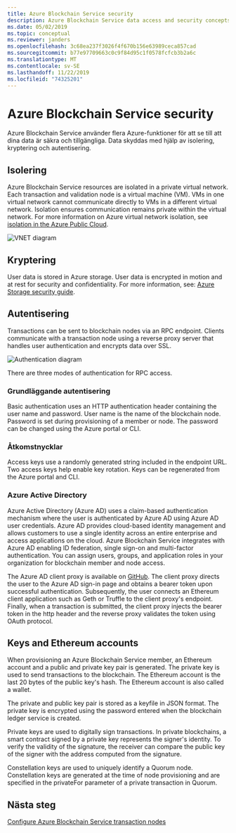```yaml
---
title: Azure Blockchain Service security
description: Azure Blockchain Service data access and security concepts
ms.date: 05/02/2019
ms.topic: conceptual
ms.reviewer: janders
ms.openlocfilehash: 3c68ea237f3026f4f670b156e63989ceca857cad
ms.sourcegitcommit: b77e97709663c0c9f84d95c1f0578fcfcb3b2a6c
ms.translationtype: MT
ms.contentlocale: sv-SE
ms.lasthandoff: 11/22/2019
ms.locfileid: "74325201"
---
```

# <a name="azure-blockchain-service-security"></a>Azure Blockchain Service security

Azure Blockchain Service använder flera Azure-funktioner för att se till att dina data är säkra och tillgängliga. Data skyddas med hjälp av isolering, kryptering och autentisering.

## <a name="isolation"></a>Isolering

Azure Blockchain Service resources are isolated in a private virtual network. Each transaction and validation node is a virtual machine (VM). VMs in one virtual network cannot communicate directly to VMs in a different virtual network. Isolation ensures communication remains private within the virtual network. For more information on Azure virtual network isolation, see [isolation in the Azure Public Cloud](../../security/fundamentals/isolation-choices.md#networking-isolation).

![VNET diagram](./media/data-security/vnet.png)

## <a name="encryption"></a>Kryptering

User data is stored in Azure storage. User data is encrypted in motion and at rest for security and confidentiality. For more information, see: [Azure Storage security guide](../../storage/common/storage-security-guide.md).

## <a name="authentication"></a>Autentisering

Transactions can be sent to blockchain nodes via an RPC endpoint. Clients communicate with a transaction node using a reverse proxy server that handles user authentication and encrypts data over SSL.

![Authentication diagram](./media/data-security/authentication.png)

There are three modes of authentication for RPC access.

### <a name="basic-authentication"></a>Grundläggande autentisering

Basic authentication uses an HTTP authentication header containing the user name and password. User name is the name of the blockchain node. Password is set during provisioning of a member or node. The password can be changed using the Azure portal or CLI.

### <a name="access-keys"></a>Åtkomstnycklar

Access keys use a randomly generated string included in the endpoint URL. Two access keys help enable key rotation. Keys can be regenerated from the Azure portal and CLI.

### <a name="azure-active-directory"></a>Azure Active Directory

Azure Active Directory (Azure AD) uses a claim-based authentication mechanism where the user is authenticated by Azure AD using Azure AD user credentials. Azure AD provides cloud-based identity management and allows customers to use a single identity across an entire enterprise and access applications on the cloud. Azure Blockchain Service integrates with Azure AD enabling ID federation, single sign-on and multi-factor authentication. You can assign users, groups, and application roles in your organization for blockchain member and node access.

The Azure AD client proxy is available on [GitHub](https://github.com/Microsoft/azure-blockchain-connector/releases). The client proxy directs the user to the Azure AD sign-in page and obtains a bearer token upon successful authentication. Subsequently, the user connects an Ethereum client application such as Geth or Truffle to the client proxy's endpoint. Finally, when a transaction is submitted, the client proxy injects the bearer token in the http header and the reverse proxy validates the token using OAuth protocol.

## <a name="keys-and-ethereum-accounts"></a>Keys and Ethereum accounts

When provisioning an Azure Blockchain Service member, an Ethereum account and a public and private key pair is generated. The private key is used to send transactions to the blockchain. The Ethereum account is the last 20 bytes of the public key's hash. The Ethereum account is also called a wallet.

The private and public key pair is stored as a keyfile in JSON format. The private key is encrypted using the password entered when the blockchain ledger service is created.

Private keys are used to digitally sign transactions. In private blockchains, a smart contract signed by a private key represents the signer's identity. To verify the validity of the signature, the receiver can compare the public key of the signer with the address computed from the signature.

Constellation keys are used to uniquely identify a Quorum node. Constellation keys are generated at the time of node provisioning and are specified in the privateFor parameter of a private transaction in Quorum.

## <a name="next-steps"></a>Nästa steg

[Configure Azure Blockchain Service transaction nodes](configure-transaction-nodes.md)
